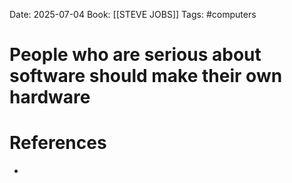 Date: 2025-07-04
Book: [[STEVE JOBS]]
Tags: #computers 
# People who are serious about software should make their own hardware



# References
- 